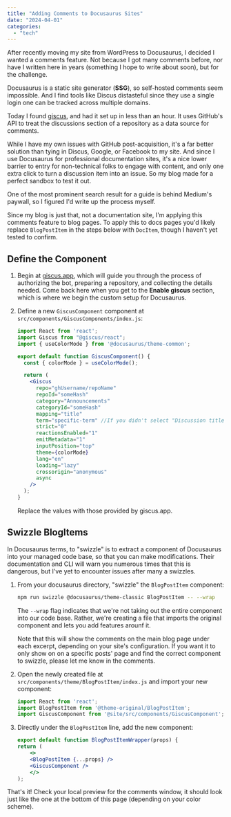 ```yaml
---
title: "Adding Comments to Docusaurus Sites"
date: "2024-04-01"
categories: 
  - "tech"
---
```


After recently moving my site from WordPress to Docusaurus, I decided I wanted a comments feature. Not because I got many comments before, nor have I written here in years (something I hope to write about soon), but for the challenge.

Docusaurus is a static site generator (**SSG**), so self-hosted comments seem impossible. And I find tools like Discus distasteful since they use a single login one can be tracked across multiple domains.

Today I found [giscus](https://giscus.app/), and had it set up in less than an hour. It uses GitHub's API to treat the discussions section of a repository as a data source for comments.

While I have my own issues with GitHub post-acquisition, it's a far better solution than tying in Discus, Google, or Facebook to my site. And since I use Docusaurus for professional documentation sites, it's a nice lower barrier to entry for non-technical folks to engage with content, and only one extra click to turn a discussion item into an issue. So my blog made for a perfect sandbox to test it out.

One of the most prominent search result for a guide is behind Medium's paywall, so I figured I'd write up the process myself.

<!-- truncate -->

Since my blog is just that, not a documentation site, I'm applying this comments feature to blog pages. To apply this to docs pages you'd likely replace `BlogPostItem` in the steps below with `DocItem`, though I haven't yet tested to confirm.

## Define the Component

1. Begin at [giscus.app](giscus.app), which will guide you through the process of authorizing the bot, preparing a repository, and collecting the details needed. Come back here when you get to the **Enable giscus** section, which is where we begin the custom setup for Docusaurus.

1. Define a new `GiscusComponent` component at `src/components/GiscusComponents/index.js`:

    ```jsx
    import React from 'react';
    import Giscus from "@giscus/react";
    import { useColorMode } from '@docusaurus/theme-common';

    export default function GiscusComponent() {
      const { colorMode } = useColorMode();

      return (
        <Giscus    
          repo="ghUsername/repoName"
          repoId="someHash"
          category="Announcements"
          categoryId="someHash"
          mapping="title"
          term="specific-term" //If you didn't select "Discussion title contains a specific term", omit.
          strict="0"
          reactionsEnabled="1"
          emitMetadata="1"
          inputPosition="top"
          theme={colorMode}
          lang="en"
          loading="lazy"
          crossorigin="anonymous"
          async
        />
      );
    }
    ```

    Replace the values with those provided by giscus.app.

## Swizzle BlogItems

In Docusaurus terms, to "swizzle" is to extract a component of Docusaurus into your managed code base, so that you can make modifications. Their documentation and CLI will warn you numerous times that this is dangerous, but I've yet to encounter issues after many a swizzles.

1. From your docusaurus directory, "swizzle" the `BlogPostItem` component:

    ```sh
    npm run swizzle @docusaurus/theme-classic BlogPostItem -- --wrap
    ```

    The `--wrap` flag indicates that we're not taking out the entire component into our code base. Rather, we're creating a file that imports the original component and lets you add features arounf it.

    Note that this will show the comments on the main blog page under each excerpt, depending on your site's configuration. If you want it to only show on on a specific posts' page and find the correct component to swizzle, please let me know in the comments.

1. Open the newly created file at `src/components/theme/BlogPostItem/index.js` and import your new component:

    ```jsx
    import React from 'react';
    import BlogPostItem from '@theme-original/BlogPostItem';
    import GiscusComponent from '@site/src/components/GiscusComponent';
    ```

1. Directly under the `BlogPostItem` line, add the new component:

    ```jsx
    export default function BlogPostItemWrapper(props) {
    return (
        <>
        <BlogPostItem {...props} />
        <GiscusComponent />
        </>
    );
    ```

That's it! Check your local preview for the comments window, it should look just like the one at the bottom of this page (depending on your color scheme). 